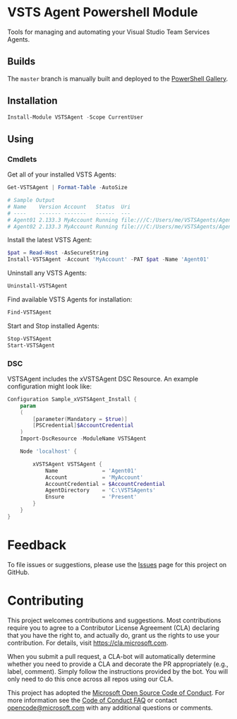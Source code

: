 # VSTS Agent Powershell Module

Tools for managing and automating your Visual Studio Team Services Agents.

## Builds

The `master` branch is manually built and deployed to the [PowerShell Gallery]().

## Installation

```powershell
Install-Module VSTSAgent -Scope CurrentUser
```

## Using

### Cmdlets
Get all of your installed VSTS Agents:

```powershell
Get-VSTSAgent | Format-Table -AutoSize

# Sample Output
# Name    Version Account   Status  Uri
# ----    ------- -------   ------  ---
# Agent01 2.133.3 MyAccount Running file:///C:/Users/me/VSTSAgents/Agent01/
# Agent02 2.133.3 MyAccount Running file:///C:/Users/me/VSTSAgents/Agent01/
```

Install the latest VSTS Agent:

```powershell
$pat = Read-Host -AsSecureString
Install-VSTSAgent -Account 'MyAccount' -PAT $pat -Name 'Agent01'
```

Uninstall any VSTS Agents:

```powershell
Uninstall-VSTSAgent
```

Find available VSTS Agents for installation:

```powershell
Find-VSTSAgent
```

Start and Stop installed Agents:
```powershell
Stop-VSTSAgent
Start-VSTSAgent
```

### DSC
VSTSAgent includes the xVSTSAgent DSC Resource. An example configuration might look like:

```powershell   
Configuration Sample_xVSTSAgent_Install {
    param 
    (   
        [parameter(Mandatory = $true)] 
        [PSCredential]$AccountCredential
    )
    Import-DscResource -ModuleName VSTSAgent

    Node 'localhost' {

        xVSTSAgent VSTSAgent {
            Name              = 'Agent01'
            Account           = 'MyAccount'
            AccountCredential = $AccountCredential
            AgentDirectory    = 'C:\VSTSAgents'
            Ensure            = 'Present'
        }
    }
}

```

# Feedback
To file issues or suggestions, please use the [Issues](https://github.com/Microsoft/unitysetup.powershell/issues) page for this project on GitHub.


# Contributing

This project welcomes contributions and suggestions.  Most contributions require you to agree to a Contributor License Agreement (CLA) declaring that you have the right to, and actually do, grant us the rights to use your contribution. For details, visit https://cla.microsoft.com.

When you submit a pull request, a CLA-bot will automatically determine whether you need to provide a CLA and decorate the PR appropriately (e.g., label, comment). Simply follow the instructions provided by the bot. You will only need to do this once across all repos using our CLA.

This project has adopted the [Microsoft Open Source Code of Conduct](https://opensource.microsoft.com/codeofconduct/). For more information see the [Code of Conduct FAQ](https://opensource.microsoft.com/codeofconduct/faq/) or contact [opencode@microsoft.com](mailto:opencode@microsoft.com) with any additional questions or comments.